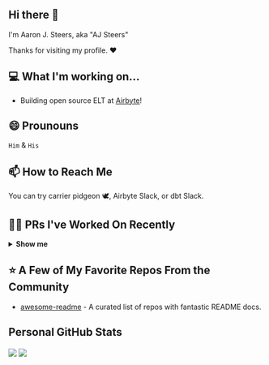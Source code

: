## Hi there 👋

I'm Aaron J. Steers, aka "AJ Steers"

Thanks for visiting my profile. ♥

## 💻 What I'm working on...

- Building open source ELT at [Airbyte](www.airbyte.com)!

## 😄 Prounouns

`Him` & `His`

## 📫 How to Reach Me

You can try carrier pidgeon 🕊, Airbyte Slack, or dbt Slack.

## 👨‍💻 PRs I've Worked On Recently

<details><summary><b>Show me</b></summary>

- https://github.com/hashicorp/vscode-terraform/pull/430
- https://github.com/cloudposse/terraform-aws-key-pair/issues/41
- https://github.com/mingrammer/diagrams/pull/38

</details>

## ⭐ A Few of My Favorite Repos From the Community

- [awesome-readme](https://github.com/matiassingers/awesome-readme) - A curated list of repos with fantastic README docs.

<!--
-  I’m currently working on ...
- 🌱 I’m currently learning ...
- 👯 I’m looking to collaborate on ...
- 🤔 I’m looking for help with ...
- 💬 Ask me about ...
- 📫 How to reach me: ...
- 😄 Pronouns: ...
- ⚡ Fun fact: ...
-->

## Personal GitHub Stats


<img align="center" src="https://github-readme-stats.vercel.app/api/top-langs?username=aaronsteers&hide=css&layout=compact" />
<img align="center" src="https://github-readme-stats.vercel.app/api?username=aaronsteers&show_icons=true&count_private=true&include_all_commits=true&hide_rank=true" />

